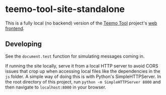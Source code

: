 # teemo-tool-site-standalone

This is a fully local (no backend) version of the
[Teemo Tool](https://github.com/michaelmdresser/teemo-tool) project's
[web frontend](https://github.com/michaelmdresser/teemo-tool-site).

## Developing

See the `document.test` function for simulating messages coming in.

If running the site locally, serve it from a local HTTP server to avoid CORS issues that crop up when accessing local files like the dependencies in the `js` folder. A simple way of doing this is with Python's SimpleHTTPServer. In the root directory of this project, run `python -m SimpleHTTPServer 8000` and then navigate to `localhost:8000` in your browser.
